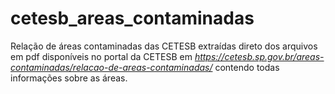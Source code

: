 # cetesb_areas_contaminadas
Relação de áreas contaminadas das CETESB extraídas direto dos arquivos em pdf disponíveis no portal da CETESB em _https://cetesb.sp.gov.br/areas-contaminadas/relacao-de-areas-contaminadas/_ contendo todas informações sobre as áreas.
